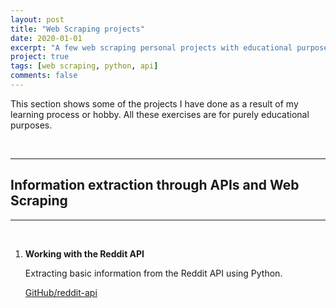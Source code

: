 ```yaml
---
layout: post
title: "Web Scraping projects"
date: 2020-01-01
excerpt: "A few web scraping personal projects with educational purpose."
project: true
tags: [web scraping, python, api]
comments: false
---
```


This section shows some of the projects I have done as a result of my learning process or hobby. All these exercises are for purely educational purposes.

<br>

***

## Information extraction through APIs and Web Scraping

***

<br>

1. **Working with the Reddit API**

    Extracting basic information from the Reddit API using Python.

    <div markdown="0"><a href="https://github.com/cadovid/reddit-api" class="btn">GitHub/reddit-api</a></div>
